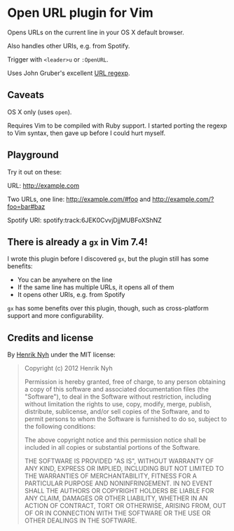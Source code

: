 # Open URL plugin for Vim

Opens URLs on the current line in your OS X default browser.

Also handles other URIs, e.g. from Spotify.

Trigger with `<leader>u` or `:OpenURL`.

Uses John Gruber's excellent [URL regexp](http://daringfireball.net/2010/07/improved_regex_for_matching_urls).


## Caveats

OS X only (uses `open`).

Requires Vim to be compiled with Ruby support. I started porting the regexp to Vim syntax, then gave up before I could hurt myself.


## Playground

Try it out on these:

URL: http://example.com

Two URLs, one line: http://example.com/#foo and http://example.com/?foo=bar#baz

Spotify URI: spotify:track:6JEK0CvvjDjjMUBFoXShNZ


## There is already a `gx` in Vim 7.4!

I wrote this plugin before I discovered `gx`, but the plugin still has some benefits:

* You can be anywhere on the line
* If the same line has multiple URLs, it opens all of them
* It opens other URIs, e.g. from Spotify

`gx` has some benefits over this plugin, though, such as cross-platform support and more configurability.


## Credits and license

By [Henrik Nyh](http://henrik.nyh.se/) under the MIT license:

>  Copyright (c) 2012 Henrik Nyh
>
>  Permission is hereby granted, free of charge, to any person obtaining a copy
>  of this software and associated documentation files (the "Software"), to deal
>  in the Software without restriction, including without limitation the rights
>  to use, copy, modify, merge, publish, distribute, sublicense, and/or sell
>  copies of the Software, and to permit persons to whom the Software is
>  furnished to do so, subject to the following conditions:
>
>  The above copyright notice and this permission notice shall be included in
>  all copies or substantial portions of the Software.
>
>  THE SOFTWARE IS PROVIDED "AS IS", WITHOUT WARRANTY OF ANY KIND, EXPRESS OR
>  IMPLIED, INCLUDING BUT NOT LIMITED TO THE WARRANTIES OF MERCHANTABILITY,
>  FITNESS FOR A PARTICULAR PURPOSE AND NONINFRINGEMENT. IN NO EVENT SHALL THE
>  AUTHORS OR COPYRIGHT HOLDERS BE LIABLE FOR ANY CLAIM, DAMAGES OR OTHER
>  LIABILITY, WHETHER IN AN ACTION OF CONTRACT, TORT OR OTHERWISE, ARISING FROM,
>  OUT OF OR IN CONNECTION WITH THE SOFTWARE OR THE USE OR OTHER DEALINGS IN
>  THE SOFTWARE.

